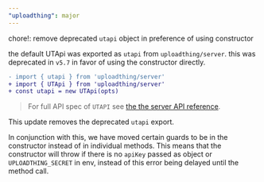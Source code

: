 ```yaml
---
"uploadthing": major
---
```


chore!: remove deprecated `utapi` object in preference of using constructor

the default UTApi was exported as `utapi` from `uploadthing/server`. this was
deprecated in `v5.7` in favor of using the constructor directly.

```diff
- import { utapi } from 'uploadthing/server'
+ import { UTApi } from 'uploadthing/server'
+ const utapi = new UTApi(opts)
```

> For full API spec of `UTAPI` see [the the server API reference](https://docs.uploadthing.com/api-reference/server#utapi).

This update removes the deprecated `utapi` export.

In conjunction with this, we have moved certain guards to be in the constructor
instead of in individual methods. This means that the constructor will throw
if there is no `apiKey` passed as object or `UPLOADTHING_SECRET` in env, instead
of this error being delayed until the method call.